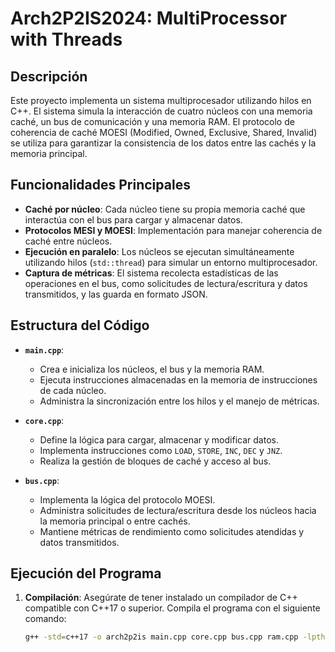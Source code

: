 # Arch2P2IS2024: MultiProcessor with Threads

## Descripción

Este proyecto implementa un sistema multiprocesador utilizando hilos en C++. El sistema simula la interacción de cuatro núcleos con una memoria caché, un bus de comunicación y una memoria RAM. El protocolo de coherencia de caché MOESI (Modified, Owned, Exclusive, Shared, Invalid) se utiliza para garantizar la consistencia de los datos entre las cachés y la memoria principal.

## Funcionalidades Principales

- **Caché por núcleo**: Cada núcleo tiene su propia memoria caché que interactúa con el bus para cargar y almacenar datos.
- **Protocolos MESI y MOESI**: Implementación para manejar coherencia de caché entre núcleos.
- **Ejecución en paralelo**: Los núcleos se ejecutan simultáneamente utilizando hilos (`std::thread`) para simular un entorno multiprocesador.
- **Captura de métricas**: El sistema recolecta estadísticas de las operaciones en el bus, como solicitudes de lectura/escritura y datos transmitidos, y las guarda en formato JSON.

## Estructura del Código

- **`main.cpp`**:
  - Crea e inicializa los núcleos, el bus y la memoria RAM.
  - Ejecuta instrucciones almacenadas en la memoria de instrucciones de cada núcleo.
  - Administra la sincronización entre los hilos y el manejo de métricas.

- **`core.cpp`**:
  - Define la lógica para cargar, almacenar y modificar datos.
  - Implementa instrucciones como `LOAD`, `STORE`, `INC`, `DEC` y `JNZ`.
  - Realiza la gestión de bloques de caché y acceso al bus.

- **`bus.cpp`**:
  - Implementa la lógica del protocolo MOESI.
  - Administra solicitudes de lectura/escritura desde los núcleos hacia la memoria principal o entre cachés.
  - Mantiene métricas de rendimiento como solicitudes atendidas y datos transmitidos.

## Ejecución del Programa

1. **Compilación**:
   Asegúrate de tener instalado un compilador de C++ compatible con C++17 o superior. Compila el programa con el siguiente comando:
   ```bash
   g++ -std=c++17 -o arch2p2is main.cpp core.cpp bus.cpp ram.cpp -lpthread -lnlohmann_json
